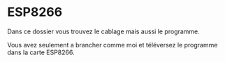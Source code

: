 # ESP8266
Dans ce dossier vous trouvez le cablage mais aussi le programme.

Vous avez seulement a brancher comme moi et téléversez le programme dans la carte ESP8266.
